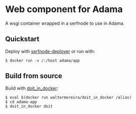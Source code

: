 Web component for Adama
=======================

A wsgi container wrapped in a serfnode to use in Adama.

Quickstart
----------

Deploy with
[serfnode-deployer](http://github.com/waltermoreira/serfnode-deployer)
or run with:

```
$ docker run -v /:/host adama/app
```

Build from source
-----------------

Build with
[doit_in_docker](http://github.com/waltermoreira/doit_in_docker):

```
$ eval $(docker run waltermoreira/doit_in_docker /alias)
$ cd adama-app
$ doit_in_docker doit
```
